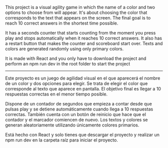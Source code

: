 This project is a visual agility game in which the name of a color and two options to choose from will appear. It's about choosing the color that corresponds to the text that appears on the screen.
The final goal is to reach 10 correct answers in the shortest time possible.


It has a seconds counter that starts counting from the moment you press play and stops automatically when it reaches 10 correct answers. It also has a restart button that makes the counter and scoreboard start over. Texts and colors are generated randomly using only primary colors.


It is made with React and you only have to download the project and perform an npm run dev in the root folder to start the project

----------------------------

Este proyecto es un juego de agilidad visual en el que aparecerá el nombre de un color y dos opciones para elegir. Se trata de elegir el color que corresponde al texto que aparece en pantalla.
El objetivo final es llegar a 10 respuestas correctas en el menor tiempo posible.


Dispone de un contador de segundos que empieza a contar desde que pulsas play y se detiene automáticamente cuando llega a 10 respuestas correctas. También cuenta con un botón de reinicio que hace que el contador y el marcador comiencen de nuevo. Los textos y colores se generan aleatoriamente utilizando únicamente colores primarios.


Está hecho con React y solo tienes que descargar el proyecto y realizar un npm run dev en la carpeta raíz para iniciar el proyecto.